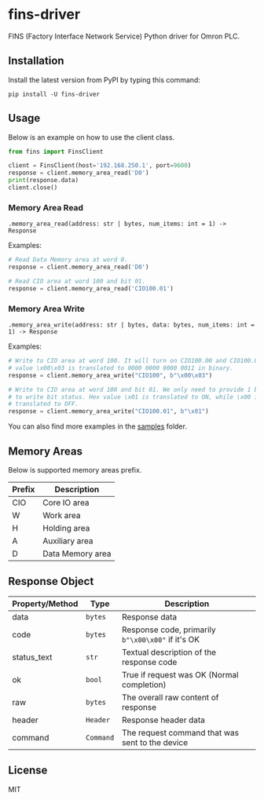 # fins-driver

FINS (Factory Interface Network Service) Python driver for Omron PLC.

## Installation

Install the latest version from PyPI by typing this command:

    pip install -U fins-driver

## Usage

Below is an example on how to use the client class.

```python
from fins import FinsClient

client = FinsClient(host='192.168.250.1', port=9600)
response = client.memory_area_read('D0')
print(response.data)
client.close()
```

### Memory Area Read

`.memory_area_read(address: str | bytes, num_items: int = 1) -> Response`

Examples:

```python
# Read Data Memory area at word 0.
response = client.memory_area_read('D0')

# Read CIO area at word 100 and bit 01.
response = client.memory_area_read('CIO100.01')
```

### Memory Area Write

`.memory_area_write(address: str | bytes, data: bytes, num_items: int = 1) -> Response`

Examples:

```python
# Write to CIO area at word 100. It will turn on CIO100.00 and CIO100.01. Hex
# value \x00\x03 is translated to 0000 0000 0000 0011 in binary.
response = client.memory_area_write("CIO100", b"\x00\x03")

# Write to CIO area at word 100 and bit 01. We only need to provide 1 bytes data
# to write bit status. Hex value \x01 is translated to ON, while \x00 is
# translated to OFF.
response = client.memory_area_write("CIO100.01", b"\x01")
```

You can also find more examples in the [samples](samples/) folder.

## Memory Areas

Below is supported memory areas prefix.

| Prefix |   Description    |
| ------ | ---------------- |
| CIO    | Core IO area     |
| W      | Work area        |
| H      | Holding area     |
| A      | Auxiliary area   |
| D      | Data Memory area |

## Response Object

| Property/Method |   Type    |                    Description                    |
| --------------- | --------- | ------------------------------------------------- |
| data            | `bytes`   | Response data                                     |
| code            | `bytes`   | Response code, primarily `b"\x00\x00"` if it's OK |
| status_text     | `str`     | Textual description of the response code          |
| ok              | `bool`    | True if request was OK (Normal completion)        |
| raw             | `bytes`   | The overall raw content of response               |
| header          | `Header`  | Response header data                              |
| command         | `Command` | The request command that was sent to the device   |

## License

MIT
